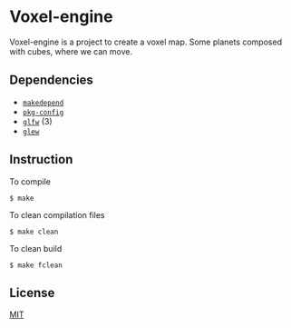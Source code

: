 # Voxel-engine

Voxel-engine is a project to create a voxel map. Some planets composed with
cubes, where we can move.

## Dependencies

- [`makedepend`](https://en.wikipedia.org/wiki/Makedepend)
- [`pkg-config`](https://www.freedesktop.org/wiki/Software/pkg-config/)
- [`glfw`](http://www.glfw.org/) (3)
- [`glew`](http://glew.sourceforge.net/)

## Instruction

To compile
```
$ make
```

To clean compilation files
```
$ make clean
```

To clean build
```
$ make fclean
```
## License

[MIT](https://en.wikipedia.org/wiki/Licence_MIT)
